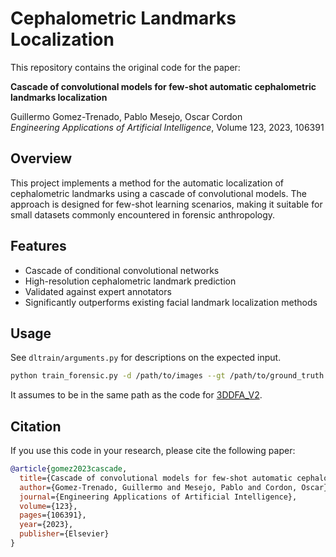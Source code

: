 # Cephalometric Landmarks Localization

This repository contains the original code for the paper:

**Cascade of convolutional models for few-shot automatic cephalometric landmarks localization**

Guillermo Gomez-Trenado, Pablo Mesejo, Oscar Cordon  
*Engineering Applications of Artificial Intelligence*, Volume 123, 2023, 106391

## Overview

This project implements a method for the automatic localization of cephalometric landmarks using a cascade of convolutional models. The approach is designed for few-shot learning scenarios, making it suitable for small datasets commonly encountered in forensic anthropology.

## Features

- Cascade of conditional convolutional networks
- High-resolution cephalometric landmark prediction
- Validated against expert annotators
- Significantly outperforms existing facial landmark localization methods

## Usage

See ```dltrain/arguments.py``` for descriptions on the expected input.

```bash
python train_forensic.py -d /path/to/images --gt /path/to/ground_truth.csv --tosave /path/to/save/models --eval_out /path/to/save/evaluation/results --cv /path/to/5-fold_indices.json --ver /path/to/3ddfa_output.npy -m /path/to/optimization_matrices.npy --model resnet18 --dataset all_augm
```
It assumes to be in the same path as the code for [3DDFA_V2](https://github.com/cleardusk/3DDFA_V2).

## Citation

If you use this code in your research, please cite the following paper:

```bibtex
@article{gomez2023cascade,
  title={Cascade of convolutional models for few-shot automatic cephalometric landmarks localization},
  author={Gomez-Trenado, Guillermo and Mesejo, Pablo and Cordon, Oscar},
  journal={Engineering Applications of Artificial Intelligence},
  volume={123},
  pages={106391},
  year={2023},
  publisher={Elsevier}
}
```